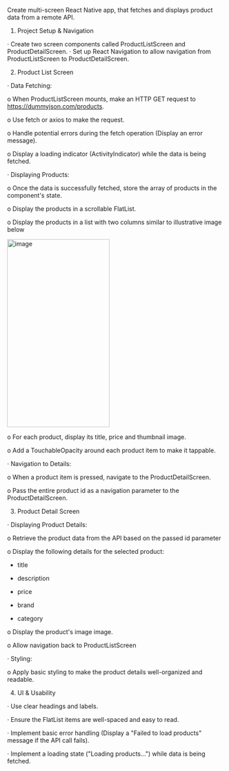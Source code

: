 Create multi-screen React Native app, that fetches and displays product data from a remote API.

1. Project Setup & Navigation

· Create two screen components called ProductListScreen and ProductDetailScreen.
· Set up React Navigation to allow navigation from ProductListScreen to ProductDetailScreen.

2. Product List Screen 

· Data Fetching:

o When ProductListScreen mounts, make an HTTP GET request to https://dummyjson.com/products.

o Use fetch or axios to make the request.

o Handle potential errors during the fetch operation (Display an error message).

o Display a loading indicator (ActivityIndicator) while the data is being fetched.

· Displaying Products:

o Once the data is successfully fetched, store the array of products in the component's state.

o Display the products in a scrollable FlatList.

o Display the products in a list with two columns similar to illustrative image below

<img width="237" height="435" alt="image" src="https://github.com/user-attachments/assets/3c5283e9-f1ee-4fda-b287-26e49dbad136" />



o For each product, display its title, price and thumbnail image.

o Add a TouchableOpacity around each product item to make it tappable.

· Navigation to Details:

o When a product item is pressed, navigate to the ProductDetailScreen.

o Pass the entire product id as a navigation parameter to the ProductDetailScreen.

3. Product Detail Screen 

· Displaying Product Details:

o Retrieve the product data from the API based on the passed id parameter

o Display the following details for the selected product:

  -  title

  -  description

  -  price

  -  brand

  -  category

o Display the product's image image.

o Allow navigation back to ProductListScreen

· Styling:

o Apply basic styling to make the product details well-organized and readable.

4. UI & Usability

· Use clear headings and labels.

· Ensure the FlatList items are well-spaced and easy to read.

· Implement basic error handling (Display a "Failed to load products" message if the API call fails).

· Implement a loading state ("Loading products...") while data is being fetched.
